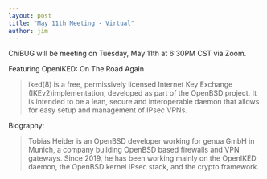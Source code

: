 ```yaml
---
layout: post
title: "May 11th Meeting - Virtual"
author: jim
---
```

ChiBUG will be meeting on Tuesday, May 11th at 6:30PM CST via Zoom.

Featuring OpenIKED: On The Road Again

> iked(8) is a free, permissively licensed Internet Key Exchange (IKEv2)implementation, developed as part of the OpenBSD project. It is intended to be a lean, secure and interoperable daemon that allows for easy setup and management of IPsec VPNs.

Biography: 
> Tobias Heider is an OpenBSD developer working for genua GmbH in Munich, a company building OpenBSD based firewalls and VPN gateways. Since 2019, he has been working mainly on the OpenIKED daemon, the OpenBSD kernel IPsec stack, and the crypto framework. 